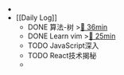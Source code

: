 -
- [[Daily Log]]
	- DONE 算法-树 >[🍅 36min](#agenda-pomo://?t=f-1685425588572-1500%2Cp-1685427523616-645)
	- DONE Learn vim >[🍅 25min](#agenda-pomo://?t=f-1685423447825-1500)
	- TODO JavaScript深入
	- TODO React技术揭秘
	-